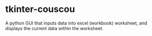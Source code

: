 # tkinter-couscou
A python GUI that inputs data into excel (workbook) worksheet, and displays the current data within the worksheet.

